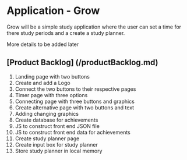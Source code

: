 # Application - Grow
Grow will be a simple study application where the user can set a time for there study periods and a create a study planner.

More details to be added later
## [Product Backlog] (/productBacklog.md)
1. Landing page with two buttons 
2. Create and add a Logo
3. Connect the two buttons to their respective pages 
4. Timer page with three options
5. Connecting page with three buttons and graphics 
6. Create alternative page with two buttons and text
6. Adding changing graphics 
8. Create database for achievements
9. JS to construct front end JSON file
10. JS to construct front end data for achievements
11. Create study planner page
12. Create input box for study planner 
13. Store study planner in local memory 
